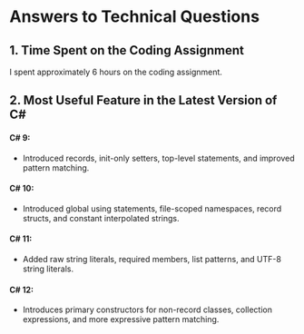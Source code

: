 # Answers to Technical Questions

## 1. Time Spent on the Coding Assignment
I spent approximately 6 hours on the coding assignment. 

## 2. Most Useful Feature in the Latest Version of C#
#### C# 9: 
- Introduced records, init-only setters, top-level statements, and improved pattern matching.
#### C# 10: 
- Introduced global using statements, file-scoped namespaces, record structs, and constant interpolated strings.
#### C# 11: 
- Added raw string literals, required members, list patterns, and UTF-8 string literals.
#### C# 12: 
- Introduces primary constructors for non-record classes, collection expressions, and more expressive pattern matching.
